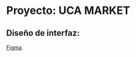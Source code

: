 # Proyecto: **UCA MARKET**

## Diseño de interfaz:
[Figma](https://www.figma.com/design/NRUWAxMjGxCfl9hr70ljUV/UCA-MARKET?m=dev&node-id=0-1&t=YERESPV3GBlr3jdK-1).
